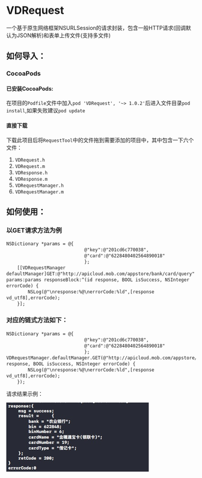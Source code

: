 # VDRequest
一个基于原生网络框架NSURLSession的请求封装，包含一般HTTP请求(回调默认为JSON解析)和表单上传文件(支持多文件)

## 如何导入：
### CocoaPods
#### 已安装CocoaPods:
在项目的`Podfile`文件中加入`pod 'VDRequest', '~> 1.0.2'`后进入文件目录`pod install`,如果失败建议`pod update`
#### 直接下载
下载此项目后将`RequestTool`中的文件拖到需要添加的项目中，其中包含一下六个文件：

1. `VDRequest.h`
2. `VDRequest.m`
3. `VDResponse.h`
4. `VDResponse.m`
5. `VDRequestManager.h`
6. `VDRequestManager.m`

## 如何使用：
### 以GET请求方法为例

````
NSDictionary *params = @{
                             @"key":@"201cd6c770038",
                             @"card":@"6228480402564890018"
                             };
    [[VDRequestManager defaultManager]GET:@"http://apicloud.mob.com/appstore/bank/card/query" params:params responseBlock:^(id response, BOOL isSuccess, NSInteger errorCode) {
        NSLog(@"\nresponse:%@\nerrorCode:%ld",[response vd_utf8],errorCode);
    }];
````

### 对应的链式方法如下：

```
NSDictionary *params = @{
                             @"key":@"201cd6c770038",
                             @"card":@"6228480402564890018"
                             };
VDRequestManager.defaultManager.GET(@"http://apicloud.mob.com/appstore/bank/card/query",params,^(id response, BOOL isSuccess, NSInteger errorCode) {
        NSLog(@"\nresponse:%@\nerrorCode:%ld",[response vd_utf8],errorCode);
    });
```
请求结果示例：

![请求结果示例](https://github.com/VolientDuan/VDRequest/blob/master/sources/img/eg/get_response.png)
